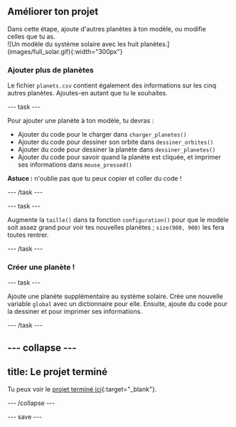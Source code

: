 ## Améliorer ton projet

<div style="display: flex; flex-wrap: wrap">
<div style="flex-basis: 200px; flex-grow: 1; margin-right: 15px;">
Dans cette étape, ajoute d'autres planètes à ton modèle, ou modifie celles que tu as.
</div>
<div>
![Un modèle du système solaire avec les huit planètes.](images/full_solar.gif){:width="300px"}
</div>
</div>

### Ajouter plus de planètes
Le fichier `planets.csv` contient également des informations sur les cinq autres planètes. Ajoutes-en autant que tu le souhaites.

--- task ---

Pour ajouter une planète à ton modèle, tu devras :
 - Ajouter du code pour le charger dans `charger_planetes()`
 - Ajouter du code pour dessiner son orbite dans `dessiner_orbites()`
 - Ajouter du code pour dessiner la planète dans `dessiner_planetes()`
 - Ajouter du code pour savoir quand la planète est cliquée, et imprimer ses informations dans `mouse_pressed()`

 **Astuce :** n'oublie pas que tu peux copier et coller du code !

--- /task ---

--- task ---

Augmente la `taille()` dans ta fonction `configuration()` pour que le modèle soit assez grand pour voir tes nouvelles planètes ; `size(900, 900)` les fera toutes rentrer.

--- /task ---

### Créer une planète !

--- task ---

Ajoute une planète supplémentaire au système solaire. Crée une nouvelle variable `global` avec un dictionnaire pour elle. Ensuite, ajoute du code pour la dessiner et pour imprimer ses informations.

--- /task ---

--- collapse ---
---
title: Le projet terminé
---

Tu peux voir le [projet terminé ici](https://editor.raspberrypi.org/en/projects/solar-system-example){:target="_blank"}.

--- /collapse ---

--- save ---
